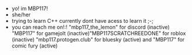 - yo! im MBP117!
- she/her
- trying to learn C++ currently dont have acess to learn it ;-;
- you can reach me on!:! "mbp117_the_lemon" for discord (inactive) "MBP117" for gamejolt (inactive)"MBP117SCRATCHREEDONE" for roblox (inactive) "mbp117.protogen.club"
for bluesky (active) and "MBP117" for comic fury (active)


<!---
MBP117thelemon/MBP117thelemon is a ✨ special ✨ repository because its `README.md` (this file) appears on your GitHub profile.
You can click the Preview link to take a look at your changes.
--->
